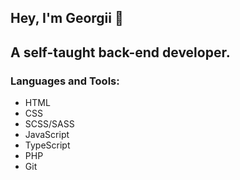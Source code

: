 
<h2>Hey, I'm Georgii 👋 </h2>
<h2>A self-taught back-end developer.</h2>
<h3 align="left">Languages and Tools:</h3>
<ul>
  <li>HTML</li>
  <li>CSS</li>
  <li>SCSS/SASS</li>
  <li>JavaScript</li>
  <li>TypeScript</li>
  <li>PHP</li>
  <li>Git</li>
</ul>


